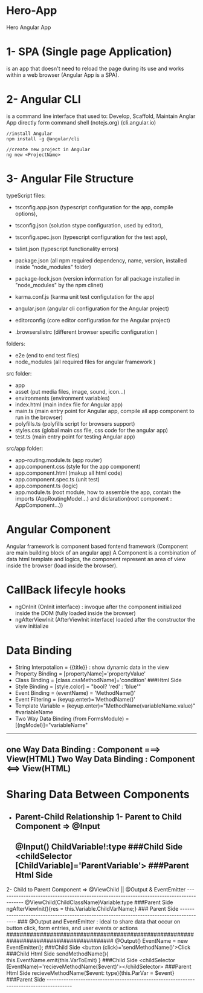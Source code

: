# Hero-App
Hero Angular App

# 1- SPA (Single page Application) 
is an app that doesn't need to reload the page during its use and works within a web browser (Angular App is a SPA).

# 2- Angular CLI
is a command line interface that used to: Develop, Scaffold, Maintain Anglar App directly form command shell
(notejs.org)
(cli.angular.io)

```
//install Angular
npm install -g @angular/cli

//create new project in Angular 
ng new <ProjectName>
```
# 3- Angular File Structure

typeScript files:

* tsconfig.app.json (typescript configuration for the app, compile options),
* tsconfig.json (solution stype configuration, used by editor),
* tsconfig.spec.json (typescript configuration for the test app),
* tslint.json (typescript functionality errors)

* package.json (all npm required dependency, name, version, installed inside "node_modules" folder)
* package-lock.json (version information for all package installed in "node_modules" by the npm clinet)

* karma.conf.js (karma unit test configutation for the app)

* angular.json (angular cli configuration for the Angular project)

* editorconfig (core editor configuration for the Angular project)

* .browserslistrc (different browser specific configuration )

folders:
* e2e (end to end test files)
* node_modules (all required files for angular framework )

src folder: 
* app 
* asset (put media files, image, sound, icon...)
* environments (environment variables)
* index.html (main index file for Angular app)
* main.ts (main entry point for Angular app, compile all app component to run in the browser)
* polyfills.ts (polyfills script for browsers support)
* styles.css (global main css file, css code for the angular app)
* test.ts (main entry point for testing Angular app)

src/app folder: 
* app-routing.module.ts (app router)
* app.component.css (style for the app component)
* app.component.html (makup all html code)
* app.component.spec.ts (unit test)
* app.component.ts (logic)
* app.module.ts (root module, how to assemble the app, contain the imports (AppRoutingModel...) and diclaration(root component : AppComponent...))

# Angular Component 
Angular framework is component based fontend framework (Component are main building block of an angular app)
A Component is a combination of data html template and logics, the component represent an area of view inside the browser (load inside the browser).

# CallBack lifecyle hooks
* ngOnInit (OnInit interface) : invoque after the component initialized inside the DOM (fully loaded inside the browser) 
* ngAfterViewInit (AfterViewInit interface) loaded after the constructor the view initialize 

# Data Binding 
* String Interpotalion = {{title}} : show dynamic data in the view
* Property Binding = [propertyName]='propertyValue' 
* Class Binding = [class.cssMethodName]='condition' ###Html Side
* Style Binding = [style.color] = "bool? 'red' : 'blue'"
* Event Binding = (eventName) = 'MethodName()'
* Event Filtering = (keyup.enter)='MethodName()'
* Template Variable = (keyup.enter)="MethodName(variableName.value)" #variableName
* Two Way Data Binding (from FormsModule) = [(ngModel)]="variableName"
------------------------------------------------
one Way Data Binding : Component ===> View(HTML) 
Two Way Data Binding : Component <==> View(HTML)
------------------------------------------------
 
# Sharing Data Between Components 
* Parent-Child Relationship 
1- Parent to Child Component => @Input
    ----------------------------------------------------------------------------------------
    @Input() ChildVariable!:type ###Child Side
    <childSelector [ChildVariable]='ParentVariable'></childSelector> ###Parent Html Side
    ----------------------------------------------------------------------------------------
2- Child to Parent Component => @ViewChild || @Output & EventEmitter 
    ----------------------------------------------------------------------------------------
    @ViewChild(ChildClassName)Variable:type ###Parent Side
    ngAfterViewInit(){res = this.Variable.ChildVarName;} ### Parent Side
    ----------------------------------------------------------------------------------------
    ### @Output and EventEmitter : ideal to share data that occur on button click, 
    form entries, and user events or actions
    ########################################################################################
    @Output() EventName = new EventEmitter<type>(); ###Child Side
    <button (click)='sendMethodName()'>Click</button> ###Child Html Side
    sendMethodName(){ this.EventName.emit(this.VarToEmit) } ###Child Side
    <childSelector (EventName)='recieveMethodName($event)'></childSelector> ###Parent Html Side
    recieveMethodName($event: type){this.ParVar = $event} ###Parent Side
    ----------------------------------------------------------------------------------------

